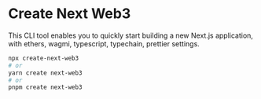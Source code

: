 # Create Next Web3

This CLI tool enables you to quickly start building a new Next.js application, with ethers, wagmi, typescript, typechain, prettier settings.

```bash
npx create-next-web3
# or
yarn create next-web3
# or
pnpm create next-web3
```

